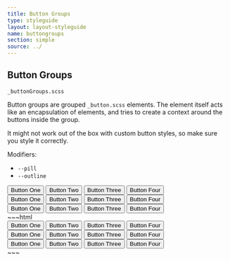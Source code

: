 ```yaml
---
title: Button Groups
type: styleguide
layout: layout-styleguide
name: buttongroups
section: simple
source: ../
---
```



<main markdown="1">

## Button Groups

`_buttonGroups.scss`

Button groups are grouped `_button.scss` elements. The element itself acts like an encapsulation of elements, and tries to create a context around the buttons inside the group.

It might not work out of the box with custom button styles, so make sure you style it correctly.

Modifiers:

- `--pill`
- `--outline`

<div class="_styleguide-example">
<div class="_margin-bottom-2">
  <div class="_buttonGroup">
    <button class="_button">Button One</button>
    <button class="_button">Button Two</button>
    <button class="_button">Button Three</button>
    <button class="_button">Button Four</button>
  </div>
</div>

<div class="_margin-bottom-2">
  <div class="_buttonGroup --pill">
    <button class="_button">Button One</button>
    <button class="_button">Button Two</button>
    <button class="_button">Button Three</button>
    <button class="_button">Button Four</button>
  </div>
</div>

<div class="_margin-bottom-2">
  <div class="_buttonGroup --outline">
    <button class="_button">Button One</button>
    <button class="_button">Button Two</button>
    <button class="_button">Button Three</button>
    <button class="_button">Button Four</button>
  </div>
</div>
</div>
~~~html
<div class="_margin-bottom-2">
  <div class="_buttonGroup">
    <button class="_button">Button One</button>
    <button class="_button">Button Two</button>
    <button class="_button">Button Three</button>
    <button class="_button">Button Four</button>
  </div>
</div>

<div class="_margin-bottom-2">
  <div class="_buttonGroup --pill">
    <button class="_button">Button One</button>
    <button class="_button">Button Two</button>
    <button class="_button">Button Three</button>
    <button class="_button">Button Four</button>
  </div>
</div>

<div class="_margin-bottom-2">
  <div class="_buttonGroup --outline">
    <button class="_button">Button One</button>
    <button class="_button">Button Two</button>
    <button class="_button">Button Three</button>
    <button class="_button">Button Four</button>
  </div>
</div>
~~~




</main>

